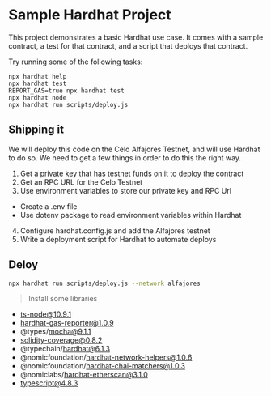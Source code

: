 # Sample Hardhat Project

This project demonstrates a basic Hardhat use case. It comes with a sample contract, a test for that contract, and a script that deploys that contract.

Try running some of the following tasks:

```shell
npx hardhat help
npx hardhat test
REPORT_GAS=true npx hardhat test
npx hardhat node
npx hardhat run scripts/deploy.js
```

## Shipping it

We will deploy this code on the Celo Alfajores Testnet, and will use Hardhat to do so. We need to get a few things in order to do this the right way.

1. Get a private key that has testnet funds on it to deploy the contract
2. Get an RPC URL for the Celo Testnet
3. Use environment variables to store our private key and RPC Url
  - Create a .env file
  - Use dotenv package to read environment variables within Hardhat
4. Configure hardhat.config.js and add the Alfajores testnet
5. Write a deployment script for Hardhat to automate deploys

## Deloy

```sh
npx hardhat run scripts/deploy.js --network alfajores
```

> Install some libraries

+ ts-node@10.9.1
+ hardhat-gas-reporter@1.0.9
+ @types/mocha@9.1.1
+ solidity-coverage@0.8.2
+ @typechain/hardhat@6.1.3
+ @nomicfoundation/hardhat-network-helpers@1.0.6
+ @nomicfoundation/hardhat-chai-matchers@1.0.3
+ @nomiclabs/hardhat-etherscan@3.1.0
+ typescript@4.8.3
